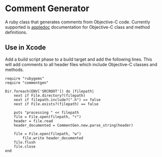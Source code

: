 # Comment Generator
A ruby class that generates comments from Objective-C code. Currently supported is [appledoc](https://github.com/tomaz/appledoc) documentation for Objective-C class and method definitions.

## Use in Xcode

Add a build script phase to a build target and add the following lines. This will add comments to all header files which include Objective-C classes and methods.

    require "rubygems"
	require "commentgen"

	Dir.foreach(ENV['SRCROOT']) do |filepath|
	    next if File.directory?(filepath)
	    next if filepath.include?(".h") == false
	    next if File.exists?(filepath) == false

		puts "processing " << filepath
	    file = File.open(filepath, "r")
	    header = file.read
	    header_documented = CommentGen.new.parse_string(header)

		file = File.open(filepath, "w")
	    	file.write header_documented
		file.flush
		file.close
	end